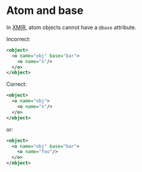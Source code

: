 # Atom and base

In [XMIR], atom objects cannot have a `@base` attribute.

Incorrect:

```xml
<object>
  <o name="obj" base="bar">
    <o name="λ"/>
  </o>
</object>
```

Correct:

```xml
<object>
  <o name="obj">
    <o name="λ"/>
  </o>
</object>
```

or:

```xml
<object>
  <o name="obj" base="bar">
    <o name="foo"/>
  </o>
</object>
```

[XMIR]: https://news.eolang.org/2022-11-25-xmir-guide.html
